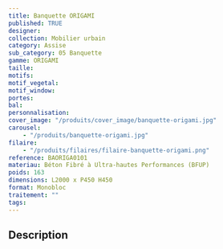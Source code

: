 ```yaml
---
title: Banquette ORIGAMI
published: TRUE
designer:
collection: Mobilier urbain
category: Assise
sub_category: 05 Banquette
gamme: ORIGAMI
taille:
motifs:
motif_vegetal:
motif_window:
portes:
bal:
personnalisation:
cover_image: "/produits/cover_image/banquette-origami.jpg"
carousel:
    - "/produits/banquette-origami.jpg"
filaire:
    - "/produits/filaires/filaire-banquette-origami.png"
reference: BAORIGA0101
materiau: Béton Fibré à Ultra-hautes Performances (BFUP)
poids: 163
dimensions: L2000 x P450 H450
format: Monobloc
traitement: ""
tags:
---
```


## Description
